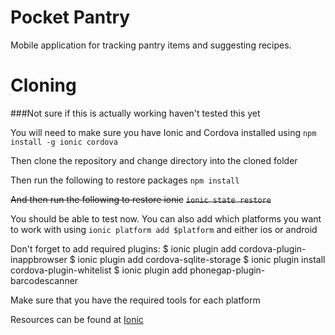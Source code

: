 # Pocket Pantry
Mobile application for tracking pantry items and suggesting recipes.

# Cloning
###Not sure if this is actually working haven't tested this yet

You will need to make sure you have Ionic and Cordova installed using
`npm install -g ionic cordova`

Then clone the repository and change directory into the cloned folder

Then run the following to restore packages
`npm install`

~~And then run the following to restore ionic~~
~~`ionic state restore`~~

You should be able to test now.
You can also add which platforms you want to work with using
`ionic platform add $platform` and either ios or android

Don't forget to add required plugins:
$ ionic plugin add cordova-plugin-inappbrowser
$ ionic plugin add cordova-sqlite-storage
$ ionic plugin install cordova-plugin-whitelist
$ ionic plugin add phonegap-plugin-barcodescanner

Make sure that you have the required tools for each platform

Resources can be found at [Ionic](http://ionicframework.com/docs/)
